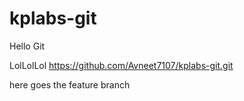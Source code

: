 # kplabs-git
Hello Git

LolLolLol
https://github.com/Avneet7107/kplabs-git.git

here goes the feature branch
